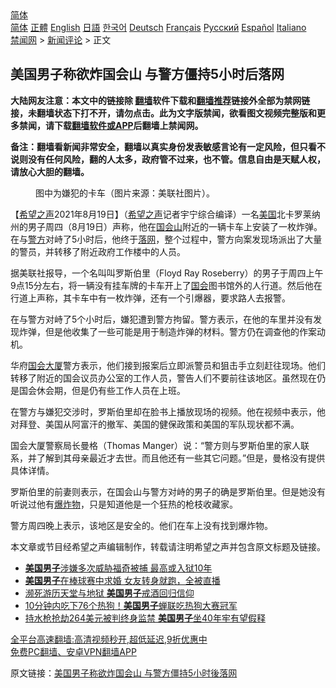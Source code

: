  <!-- 面包屑导航 --> <div class="breadcrumb"><!-- GTranslate: https://gtranslate.io/ -->  <div class="switcher notranslate">  <div class="selected">  <a href="#" onclick="return false;"> 简体</a>  </div>  <div class="option">  <a href="https://www.bannedbook.org" onclick="doGTranslate('zh-CN|zh-CN');jQuery('div.switcher div.selected a').html(jQuery(this).html());return false;" title="简体中文" class="nturl selected"> 简体</a>  <a href="https://www.bannedbook.org/zh-tw/" onclick="doGTranslate('zh-CN|zh-TW');jQuery('div.switcher div.selected a').html(jQuery(this).html());return false;" title="繁體中文" class="nturl"> 正體</a>  <a href="https://www.bannedbook.org/en/" onclick="doGTranslate('zh-CN|en');jQuery('div.switcher div.selected a').html(jQuery(this).html());return false;" title="English" class="nturl"> English</a>  <a href="https://www.bannedbook.org/ja/" onclick="doGTranslate('zh-CN|ja');jQuery('div.switcher div.selected a').html(jQuery(this).html());return false;" title="日本語" class="nturl"> 日語</a>  <a href="https://www.bannedbook.org/ko/" onclick="doGTranslate('zh-CN|ko');jQuery('div.switcher div.selected a').html(jQuery(this).html());return false;" title="한국어" class="nturl"> 한국어</a>  <a href="https://www.bannedbook.org/de/" onclick="doGTranslate('zh-CN|de');jQuery('div.switcher div.selected a').html(jQuery(this).html());return false;" title="Deutsch" class="nturl"> Deutsch</a>  <a href="https://www.bannedbook.org/fr/" onclick="doGTranslate('zh-CN|fr');jQuery('div.switcher div.selected a').html(jQuery(this).html());return false;" title="Français" class="nturl"> Français</a>  <a href="https://www.bannedbook.org/ru/" onclick="doGTranslate('zh-CN|ru');jQuery('div.switcher div.selected a').html(jQuery(this).html());return false;" title="Русский" class="nturl"> Русский</a>  <a href="https://www.bannedbook.org/es/" onclick="doGTranslate('zh-CN|es');jQuery('div.switcher div.selected a').html(jQuery(this).html());return false;" title="Español" class="nturl"> Español</a>  <a href="https://www.bannedbook.org/it/" onclick="doGTranslate('zh-CN|it');jQuery('div.switcher div.selected a').html(jQuery(this).html());return false;" title="Italiano" class="nturl"> Italiano</a>  </div>  </div>      <div class='breadcrumb-sub'><!-- Breadcrumb NavXT 6.3.0 --> <a href="https://www.bannedbook.org/" class="home">禁闻网</a> &gt; <a href="https://www.bannedbook.org/bnews/comments/" class="category">新闻评论</a> &gt; 正文</div></div><h2>美国男子称欲炸国会山 与警方僵持5小时后落网</h2> <p class="notice"><b>大陆网友注意：本文中的链接除 <a href="https://github.com/bannedbook/fanqiang" >翻墙</a>软件下载和<a href="https://github.com/killgcd/justmysocks/blob/master/README.md">翻墙推荐</a>链接外全部为禁网链接，未翻墙状态下打不开，请勿点击。此为文字版禁闻，欲看图文视频完整版和更多禁闻，请下载<a href="https://github.com/bannedbook/fanqiang">翻墙软件或APP</a>后翻墙上禁闻网。</p><p>备注：翻墙看新闻非常安全，翻墙以真实身份发表敏感言论有一定风险，但只看不说则没有任何风险，翻的人太多，政府管不过来，也不管。信息自由是天赋人权，请放心大胆的翻墙。</b></p>  <div class="entry"> <figure> <p><figcaption>图中为嫌犯的卡车（图片来源：美联社图片）。</figcaption></figure> <p>【<span class='wp_keywordlink_affiliate'><a href="https://www.soundofhope.org" title="希望之声" target="_blank">希望之声</a></span>2021年8月19日】（<a href="https://www.bannedbook.org/bnews/tag/%e5%b8%8c%e6%9c%9b%e4%b9%8b%e5%a3%b0/" class="st_tag internal_tag" rel="tag" title="标签 希望之声 下的日志">希望之声</a>记者宇宁综合编译）一名<a href="https://www.bannedbook.org/bnews/tag/%e7%be%8e%e5%9b%bd/" class="st_tag internal_tag" rel="tag" title="标签 美国 下的日志">美国</a>北卡罗莱纳州的男子周四（8月19日）声称，他在<a href="https://www.bannedbook.org/bnews/tag/%E5%9B%BD%E4%BC%9A%E5%B1%B1/" class="st_tag internal_tag" rel="tag" title="标签 国会山 下的日志">国会山</a>附近的一辆卡车上安装了一枚炸弹。在与<a href="https://www.bannedbook.org/bnews/tag/%e8%ad%a6%e6%96%b9/" class="st_tag internal_tag" rel="tag" title="标签 警方 下的日志">警方</a>对峙了5小时后，他终于<a href="https://www.bannedbook.org/bnews/tag/%E8%90%BD%E7%BD%91/" class="st_tag internal_tag" rel="tag" title="标签 落网 下的日志">落网</a>，整个过程中，警方向案发现场派出了大量的警员，并转移了附近政府工作楼中的人员。</p> <p>据美联社报导，一个名叫叫罗斯伯里（Floyd Ray Roseberry）的男子于周四上午9点15分左右，将一辆没有挂车牌的卡车开上了<a href="https://www.bannedbook.org/bnews/tag/%e5%9b%bd%e4%bc%9a/" class="st_tag internal_tag" rel="tag" title="标签 国会 下的日志">国会</a>图书馆外的人行道。然后他在行道上声称，其卡车中有一枚炸弹，还有一个引爆器，要求路人去报警。  </p>  <p>在与警方对峙了5个小时后，嫌犯遭到警方拘留。警方表示，在他的车里并没有发现炸弹，但是他收集了一些可能是用于制造炸弹的材料。警方仍在调查他的作案动机。</p> <p>华府<a href="https://www.bannedbook.org/bnews/tag/%E5%9B%BD%E4%BC%9A%E5%A4%A7%E5%8E%A6/" class="st_tag internal_tag" rel="tag" title="标签 国会大厦 下的日志">国会大厦</a>警方表示，他们接到报案后立即派警员和狙击手立刻赶往现场。他们转移了附近的国会议员办公室的工作人员，警告人们不要前往该地区。虽然现在仍是国会休会期，但是仍有些工作人员在上班。</p>  <p>在警方与嫌犯交涉时，罗斯伯里却在脸书上播放现场的视频。他在视频中表示，他对拜登、美国从阿富汗的撤军、美国的健保政策和美国的军队现状都不满。</p> <p>国会大厦警察局长曼格（Thomas Manger）说：“警方则与罗斯伯里的家人联系，并了解到其母亲最近才去世。而且他还有一些其它问题。”但是，曼格没有提供具体详情。</p>  <p>罗斯伯里的前妻则表示，在国会山与警方对峙的男子的确是罗斯伯里。但是她没有听说过他有<a href="https://www.bannedbook.org/bnews/tag/%E7%88%86%E7%82%B8%E7%89%A9/" class="st_tag internal_tag" rel="tag" title="标签 爆炸物 下的日志">爆炸物</a>，只是知道他是一个狂热的枪枝收藏家。</p> <p>警方周四晚上表示，该地区是安全的。他们在车上没有找到爆炸物。</p>  <p>本文章或节目经希望之声编辑制作，转载请注明希望之声并包含原文标题及链接。 </p> <ul class='op-related-articles' title='相关阅读'> <li><a href='https://www.bannedbook.org/bnews/baitai/20210730/1597002.html' target='_blank'><b>美国男子</b>涉嫌多次威胁福奇被捕 最高或入狱10年</a></li> <li><a href='https://www.bannedbook.org/bnews/funmedia/20210725/1593759.html' target='_blank'><b>美国男子</b>在棒球赛中求婚 女友转身就跑，全被直播</a></li> <li><a href='https://www.bannedbook.org/bnews/lifebaike/20210713/1586193.html' target='_blank'>濒死游历天堂与地狱 <b>美国男子</b>戒酒回归信仰</a></li> <li><a href='https://www.bannedbook.org/bnews/baitai/20210705/1580767.html' target='_blank'>10分钟内吃下76个热狗！<b>美国男子</b>蝉联吃热狗大赛冠军</a></li> <li><a href='https://www.bannedbook.org/bnews/baitai/20210705/1580698.html' target='_blank'>持水枪抢劫264美元被判终身监禁 <b>美国男子</b>坐40年牢有望假释</a></li> </ul> <p class="texttj"> <a href="https://github.com/bannedbook/fanqiang/wiki/V2ray%E6%9C%BA%E5%9C%BA" target="_blank">全平台高速翻墙:高清视频秒开,超低延迟,9折优惠中</a><br/> <a href="https://github.com/bannedbook/fanqiang/wiki/%E7%A6%81%E9%97%BB%E7%BD%91%E5%AE%89%E5%8D%93%E7%BF%BB%E5%A2%99%E6%96%B0%E9%97%BBAPP" target="_blank">免费PC翻墙、安卓VPN翻墙APP</a></p><p>原文链接：<a class="src_link"  href="https://www.soundofhope.org/post/537116" target="_blank">美国男子称欲炸国会山 与警方僵持5小时後落网</a></p><a name='sharetosocial'></a>  <div style="margin-bottom:5px;padding-bottom:5px;clear:both"> <div id="archive-pix-1" class="banner-ads"> <!-- AuctionX Display platform tag START --> <div id="26318x728x90x621x_ADSLOT2" clicktrack="%%CLICK_URL_ESC%%"></div> <!-- AuctionX Display platform tag END --> </div> <div id="archive-pix-2" class="banner-ads"> <!-- AuctionX Display platform tag START --> <div id="26315x300x250x621x_ADSLOT2" clicktrack="%%CLICK_URL_ESC%%"></div> <!-- AuctionX Display platform tag END --> </div> </div>  <div id="archive-pix-1" class="banner-ads"> <!-- AuctionX Display platform tag START --> <div id="26318x728x90x621x_ADSLOT3" clicktrack="%%CLICK_URL_ESC%%"></div> <!-- AuctionX Display platform tag END --> </div> </div><!--END ENTRY--> 